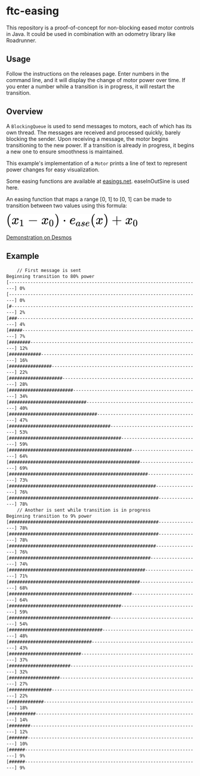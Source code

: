 # ftc-easing

This repository is a proof-of-concept for non-blocking eased motor controls in
Java. It could be used in combination with an odometry library like Roadrunner.

## Usage



Follow the instructions on the releases page. Enter numbers in the command line,
and it will display the change of motor power over time. If you enter a number
while a transition is in progress, it will restart the transition.

## Overview

A `BlockingQueue` is used to send messages to motors, each of which has its own
thread. The messages are received and processed quickly, barely blocking the
sender. Upon receiving a message, the motor begins
transitioning to the new power. If a transition is already in progress, it
begins a new one to ensure smoothness is maintained.

This example's implementation of a `Motor` prints a line of text to represent
power changes for easy visualization.

Some easing functions are available at [easings.net](https://easings.net).
easeInOutSine is used here.

An easing function that maps a range [0, 1] to [0, 1] can be made to transition
between two values using this formula:

![math](math.svg)

[Demonstration on Desmos](https://www.desmos.com/calculator/5xyatl4dun)

## Example

```text
    // First message is sent
Beginning transition to 80% power
[------------------------------------------------------------------------] 0%
[------------------------------------------------------------------------] 0%
[#-----------------------------------------------------------------------] 2%
[###---------------------------------------------------------------------] 4%
[#####-------------------------------------------------------------------] 7%
[########----------------------------------------------------------------] 12%
[############------------------------------------------------------------] 16%
[################--------------------------------------------------------] 22%
[####################----------------------------------------------------] 28%
[########################------------------------------------------------] 34%
[#############################-------------------------------------------] 40%
[#################################---------------------------------------] 47%
[######################################----------------------------------] 53%
[##########################################------------------------------] 59%
[##############################################--------------------------] 64%
[#################################################-----------------------] 69%
[####################################################--------------------] 73%
[#######################################################-----------------] 76%
[########################################################----------------] 78%
    // Another is sent while transition is in progress
Beginning transition to 9% power
[########################################################----------------] 78%
[########################################################----------------] 78%
[#######################################################-----------------] 76%
[#####################################################-------------------] 74%
[###################################################---------------------] 71%
[#################################################-----------------------] 68%
[##############################################--------------------------] 64%
[##########################################------------------------------] 59%
[######################################----------------------------------] 54%
[###################################-------------------------------------] 48%
[###############################-----------------------------------------] 43%
[###########################---------------------------------------------] 37%
[#######################-------------------------------------------------] 32%
[###################-----------------------------------------------------] 27%
[################--------------------------------------------------------] 22%
[#############-----------------------------------------------------------] 18%
[##########--------------------------------------------------------------] 14%
[########----------------------------------------------------------------] 12%
[#######-----------------------------------------------------------------] 10%
[######------------------------------------------------------------------] 9%
[######------------------------------------------------------------------] 9%
```
